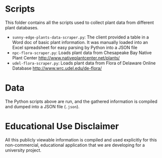 # Scripts

This folder contains all the scripts used to collect plant data from different plant databases.

 - `sunny-edge-plants-data-scraper.py`: The client provided a table in a Word doc of basic plant information. It was manually loaded into an Excel spreadsheet for easy parsing by Python into a JSON file
 - `npc-flora-scraper.py`: Loads plant data from Chesapeake Bay Native Plant Center http://www.nativeplantcenter.net/plants/
 - `udel-flora-scraper.py`: Loads plant data from Flora of Delaware Online Database http://www.wrc.udel.edu/de-flora/

# Data

The Python scripts above are run, and the gathered information is compiled and dumped into a JSON file (`.json`).

# Educational Use Disclaimer

All this publicly viewable information is compiled and used explicitly for this non-commercial, educational application that we are developing for a university project.
